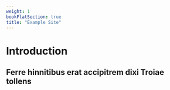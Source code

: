```yaml
---
weight: 1
bookFlatSection: true
title: "Example Site"
---
```


# Introduction

## Ferre hinnitibus erat accipitrem dixi Troiae tollens
